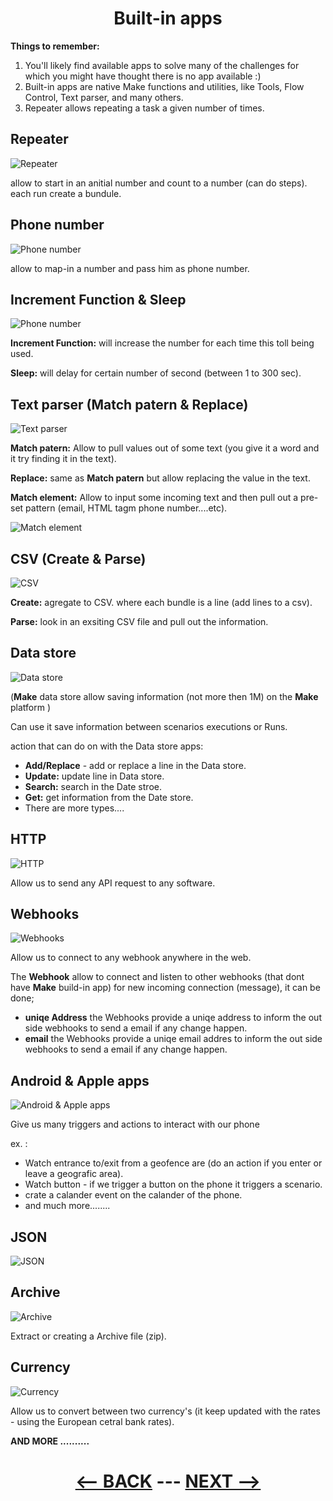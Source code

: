 <div align="center">

# Built-in apps



</div>

__Things to remember:__

  1. You'll likely find available apps to solve many of the challenges for which you might have thought there is no app available :)
  2. Built-in apps are native Make functions and utilities, like Tools, Flow Control, Text parser, and many others.
  3. Repeater allows repeating a task a given number of times.



## Repeater

![Repeater](pic/l3builtinappsrepeater.gif)

allow to start in an anitial number and count to a number (can do steps). each run create a bundule.

## Phone number

![Phone number](pic/l3builtinappsphonenumber.gif)

allow to map-in a number and pass him as phone number.

## Increment Function & Sleep

![Phone number](pic/l3builtinappsincrement_sleep.gif)

__Increment Function:__ will increase the number for each time this toll being used.

__Sleep:__ will delay for certain number of second (between 1 to 300 sec).

## Text parser (Match patern & Replace)

![Text parser](pic/l3builtinappstextparser.gif)

__Match patern:__ Allow to pull values out of some text (you give it a word and it try finding it in the text).

__Replace:__ same as __Match patern__ but allow replacing the value in the text.

__Match element:__ Allow to input some incoming text and then pull out a pre-set pattern (email, HTML tagm phone number....etc).


![Match element](pic/l3builtinappsmatchelement.gif)

## CSV (Create & Parse)

![CSV](pic/l3builtinappscsv.gif)

__Create:__ agregate to CSV. where each bundle is a line (add lines to a csv).

__Parse:__ look in an exsiting CSV file and pull out the information.

## Data store

![Data store](pic/l3builtinappsdatastore.gif)

(__Make__ data store allow saving information (not more then 1M) on the __Make__ platform )

Can use it save information between scenarios executions or Runs.

action that can do on with the Data store apps:

  * __Add/Replace__ - add or replace a line in the Data store.
  * __Update:__ update line in Data store.
  * __Search:__ search in the Date stroe.
  * __Get:__ get information from the Date store.
  * There are more types....

## HTTP

![HTTP](pic/l3builtinappshttp.gif)

Allow us to send any API request to any software.

## Webhooks

![Webhooks](pic/l3builtinappswebhooks.gif)

Allow us to connect to any webhook anywhere in the web. 

The __Webhook__ allow to connect and listen to other webhooks (that dont have __Make__ build-in app) for new incoming connection (message), it can be done;

  * __uniqe Address__ the Webhooks provide a uniqe address to inform the out side webhooks to send a email if any change happen.
  * __email__ the Webhooks provide a uniqe email addres to inform the out side webhooks to send a email if any change happen.

## Android & Apple apps

![Android & Apple apps](pic/l3builtinappsandroidapple.gif)

Give us many triggers and actions to interact with our phone 

ex. :

  * Watch entrance to/exit from a geofence are (do an action if you enter or leave a geografic area).
  * Watch button - if we trigger a button on the phone it triggers a scenario.
  * crate a calander event on the calander of the phone.
  * and much more........

## JSON

![JSON](pic/l3builtinappsjson.gif)



## Archive

![Archive](pic/l3builtinappsarchive.gif)

Extract or creating a Archive file (zip).

## Currency

![Currency](pic/l3builtinappscurrency.gif)

Allow us to convert between two currency's (it keep updated with the rates - using the European cetral bank rates).


__AND MORE ..........__


<div align="center">


  
# [<-- BACK](l3iterator.md) --- [NEXT -->](.md)
</div>

